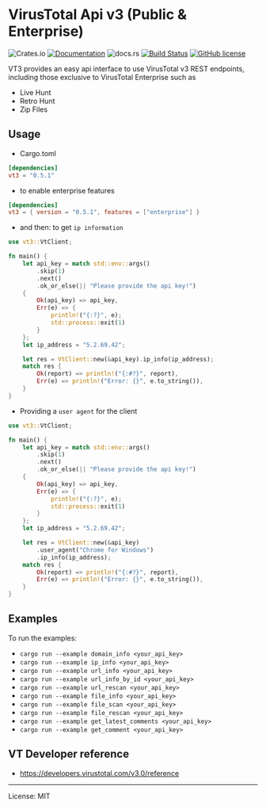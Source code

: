 # VirusTotal Api v3 (Public & Enterprise)
![Crates.io](https://img.shields.io/crates/v/vt3)
[![Documentation](https://docs.rs/vt3/badge.svg)](https://docs.rs/vt3)
![docs.rs](https://img.shields.io/docsrs/vt3/latest)
[![Build Status](https://travis-ci.com/marirs/vt3-rs.svg?branch=main)](https://travis-ci.com/marirs/vt3-rs)
[![GitHub license](https://img.shields.io/github/license/marirs/vt3-rs)](https://github.com/marirs/vt3-rs/blob/main/LICENSE)

VT3 provides an easy api interface to use VirusTotal v3 REST endpoints, 
including those exclusive to VirusTotal Enterprise such as 
- Live Hunt
- Retro Hunt 
- Zip Files 

## Usage
- Cargo.toml
```toml
[dependencies]
vt3 = "0.5.1"
```

- to enable enterprise features
```toml
[dependencies]
vt3 = { version = "0.5.1", features = ["enterprise"] }
```

- and then: to get `ip information`
```rust
use vt3::VtClient;

fn main() {
    let api_key = match std::env::args()
        .skip(1)
        .next()
        .ok_or_else(|| "Please provide the api key!")
    {
        Ok(api_key) => api_key,
        Err(e) => {
            println!("{:?}", e);
            std::process::exit(1)
        }
    };
    let ip_address = "5.2.69.42";

    let res = VtClient::new(&api_key).ip_info(ip_address);
    match res {
        Ok(report) => println!("{:#?}", report),
        Err(e) => println!("Error: {}", e.to_string()),
    }
}
```
- Providing a `user agent` for the client

```rust
use vt3::VtClient;

fn main() {
    let api_key = match std::env::args()
        .skip(1)
        .next()
        .ok_or_else(|| "Please provide the api key!")
    {
        Ok(api_key) => api_key,
        Err(e) => {
            println!("{:?}", e);
            std::process::exit(1)
        }
    };
    let ip_address = "5.2.69.42";

    let res = VtClient::new(&api_key)
        .user_agent("Chrome for Windows")
        .ip_info(ip_address);
    match res {
        Ok(report) => println!("{:#?}", report),
        Err(e) => println!("Error: {}", e.to_string()),
    }
}
```

## Examples
To run the examples:
- `cargo run --example domain_info <your_api_key>`
- `cargo run --example ip_info <your_api_key>`
- `cargo run --example url_info <your_api_key>`
- `cargo run --example url_info_by_id <your_api_key>`
- `cargo run --example url_rescan <your_api_key>`
- `cargo run --example file_info <your_api_key>`
- `cargo run --example file_scan <your_api_key>`
- `cargo run --example file_rescan <your_api_key>`
- `cargo run --example get_latest_comments <your_api_key>`
- `cargo run --example get_comment <your_api_key>`

## VT Developer reference

- https://developers.virustotal.com/v3.0/reference

---
License: MIT

